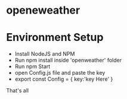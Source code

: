 # openeweather
# Environment Setup

- Install NodeJS and NPM 
- Run npm install inside 'openweather' folder 
- Run npm Start 
- open Config.js file and paste the key 
- export const  Config  = {
    key:'key Here'
}

 
 That's all 
